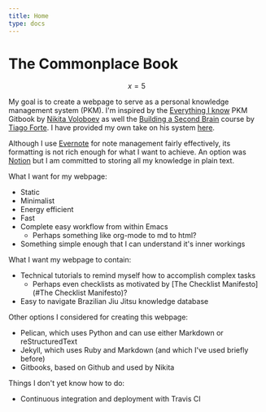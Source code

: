 ```yaml
---
title: Home
type: docs
---
```


# The Commonplace Book

$$
\begin{equation}
x = 5
\end{equation}
$$

My goal is to create a webpage to serve as a personal knowledge
management system (PKM). I'm inspired by the [Everything I
know](https://wiki.nikitavoloboev.xyz/) PKM Gitbook by [Nikita
Voloboev](https://nikitavoloboev.xyz/) as well the [Building a Second
Brain](https://www.buildingasecondbrain.com/) course by [Tiago
Forte](https://www.fortelabs.co/). I have provided my own take on his
system [here](#here).

Although I use [Evernote](#Evernote) for note management fairly
effectively, its formatting is not rich enough for what I want to
achieve. An option was [Notion](#Notion) but I am committed to storing
all my knowledge in plain text.

What I want for my webpage:

-   Static
-   Minimalist
-   Energy efficient
-   Fast
-   Complete easy workflow from within Emacs
    -   Perhaps something like org-mode to md to html?
-   Something simple enough that I can understand it's inner workings

What I want my webpage to contain:

-   Technical tutorials to remind myself how to accomplish complex tasks
    -   Perhaps even checklists as motivated by [The Checklist
        Manifesto](#The Checklist Manifesto)?
-   Easy to navigate Brazilian Jiu Jitsu knowledge database

Other options I considered for creating this webpage:

-   Pelican, which uses Python and can use either Markdown or
    reStructuredText
-   Jekyll, which uses Ruby and Markdown (and which I've used briefly
    before)
-   Gitbooks, based on Github and used by Nikita

Things I don't yet know how to do:

-   Continuous integration and deployment with Travis CI